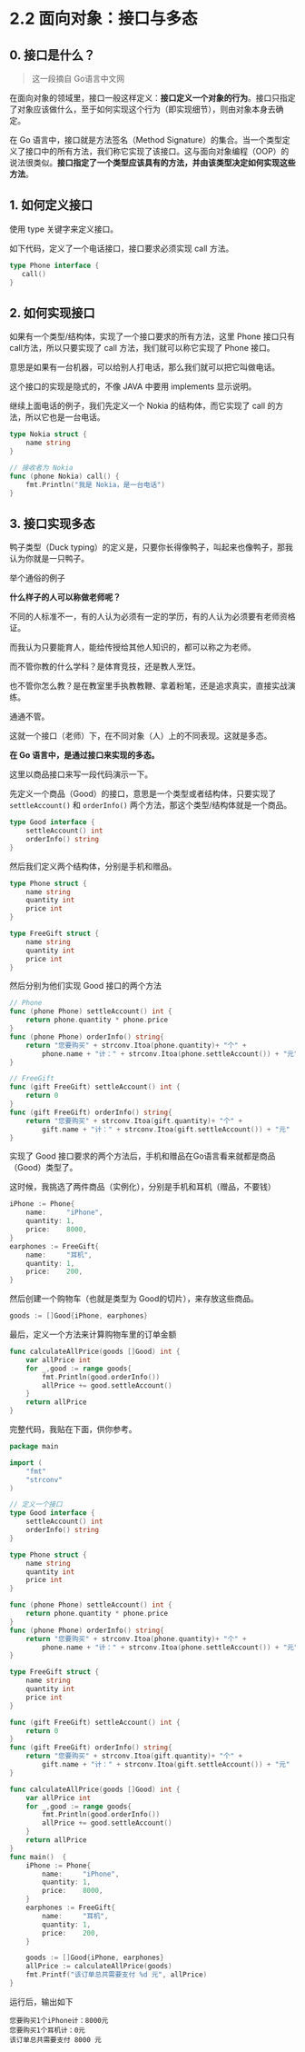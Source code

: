 # 2.2 面向对象：接口与多态

## 0. 接口是什么？

> 这一段摘自 Go语言中文网

在面向对象的领域里，接口一般这样定义：**接口定义一个对象的行为**。接口只指定了对象应该做什么，至于如何实现这个行为（即实现细节），则由对象本身去确定。

在 Go 语言中，接口就是方法签名（Method Signature）的集合。当一个类型定义了接口中的所有方法，我们称它实现了该接口。这与面向对象编程（OOP）的说法很类似。**接口指定了一个类型应该具有的方法，并由该类型决定如何实现这些方法**。

## 1. 如何定义接口

使用 type 关键字来定义接口。

如下代码，定义了一个电话接口，接口要求必须实现 call 方法。

```go
type Phone interface {
   call()
}
```

## 2. 如何实现接口

如果有一个类型/结构体，实现了一个接口要求的所有方法，这里 Phone 接口只有 call方法，所以只要实现了 call 方法，我们就可以称它实现了 Phone 接口。

意思是如果有一台机器，可以给别人打电话，那么我们就可以把它叫做电话。

这个接口的实现是隐式的，不像 JAVA 中要用 implements 显示说明。

继续上面电话的例子，我们先定义一个 Nokia 的结构体，而它实现了 call 的方法，所以它也是一台电话。 

```go
type Nokia struct {
    name string
}

// 接收者为 Nokia
func (phone Nokia) call() {
    fmt.Println("我是 Nokia，是一台电话")
}
```



## 3. 接口实现多态

鸭子类型（Duck typing）的定义是，只要你长得像鸭子，叫起来也像鸭子，那我认为你就是一只鸭子。

举个通俗的例子

**什么样子的人可以称做老师呢？**

不同的人标准不一，有的人认为必须有一定的学历，有的人认为必须要有老师资格证。

而我认为只要能育人，能给传授给其他人知识的，都可以称之为老师。

而不管你教的什么学科？是体育竞技，还是教人烹饪。

也不管你怎么教？是在教室里手执教教鞭、拿着粉笔，还是追求真实，直接实战演练。

通通不管。

这就一个接口（老师）下，在不同对象（人）上的不同表现。这就是多态。



**在 Go 语言中，是通过接口来实现的多态。**

这里以商品接口来写一段代码演示一下。

先定义一个商品（Good）的接口，意思是一个类型或者结构体，只要实现了`settleAccount()` 和 `orderInfo()` 两个方法，那这个类型/结构体就是一个商品。

```go
type Good interface {
	settleAccount() int
	orderInfo() string
}
```

然后我们定义两个结构体，分别是手机和赠品。

```go
type Phone struct {
	name string
	quantity int
	price int
}

type FreeGift struct {
	name string
	quantity int
	price int
}
```

然后分别为他们实现 Good 接口的两个方法

```go
// Phone
func (phone Phone) settleAccount() int {
	return phone.quantity * phone.price
}
func (phone Phone) orderInfo() string{
	return "您要购买" + strconv.Itoa(phone.quantity)+ "个" + 
		phone.name + "计：" + strconv.Itoa(phone.settleAccount()) + "元"
}

// FreeGift
func (gift FreeGift) settleAccount() int {
	return 0
}
func (gift FreeGift) orderInfo() string{
	return "您要购买" + strconv.Itoa(gift.quantity)+ "个" + 
		gift.name + "计：" + strconv.Itoa(gift.settleAccount()) + "元"
}
```

实现了 Good 接口要求的两个方法后，手机和赠品在Go语言看来就都是商品（Good）类型了。

这时候，我挑选了两件商品（实例化），分别是手机和耳机（赠品，不要钱）

```go
iPhone := Phone{
    name:     "iPhone",
    quantity: 1,
    price:    8000,
}
earphones := FreeGift{
    name:     "耳机",
    quantity: 1,
    price:    200,
}
```

然后创建一个购物车（也就是类型为 Good的切片），来存放这些商品。

```go
goods := []Good{iPhone, earphones}
```

最后，定义一个方法来计算购物车里的订单金额

```go
func calculateAllPrice(goods []Good) int {
	var allPrice int
	for _,good := range goods{
		fmt.Println(good.orderInfo())
		allPrice += good.settleAccount()
	}
	return allPrice
}
```

完整代码，我贴在下面，供你参考。

```go
package main

import (
	"fmt"
	"strconv"
)

// 定义一个接口
type Good interface {
	settleAccount() int
	orderInfo() string
}

type Phone struct {
	name string
	quantity int
	price int
}

func (phone Phone) settleAccount() int {
	return phone.quantity * phone.price
}
func (phone Phone) orderInfo() string{
	return "您要购买" + strconv.Itoa(phone.quantity)+ "个" + 
		phone.name + "计：" + strconv.Itoa(phone.settleAccount()) + "元"
}

type FreeGift struct {
	name string
	quantity int
	price int
}

func (gift FreeGift) settleAccount() int {
	return 0
}
func (gift FreeGift) orderInfo() string{
	return "您要购买" + strconv.Itoa(gift.quantity)+ "个" + 
		gift.name + "计：" + strconv.Itoa(gift.settleAccount()) + "元"
}

func calculateAllPrice(goods []Good) int {
	var allPrice int
	for _,good := range goods{
		fmt.Println(good.orderInfo())
		allPrice += good.settleAccount()
	}
	return allPrice
}
func main()  {
	iPhone := Phone{
		name:     "iPhone",
		quantity: 1,
		price:    8000,
	}
	earphones := FreeGift{
		name:     "耳机",
		quantity: 1,
		price:    200,
	}

	goods := []Good{iPhone, earphones}
	allPrice := calculateAllPrice(goods)
	fmt.Printf("该订单总共需要支付 %d 元", allPrice)
}
```

运行后，输出如下

```
您要购买1个iPhone计：8000元
您要购买1个耳机计：0元
该订单总共需要支付 8000 元
```


